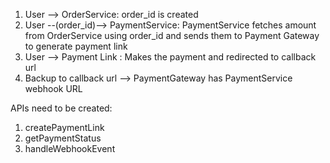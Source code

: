1. User --> OrderService:  order_id is created
2. User --(order_id)--> PaymentService: PaymentService fetches amount from OrderService using order_id and sends them to Payment Gateway to generate payment link
3. User --> Payment Link : Makes the payment and redirected to callback url
4. Backup to callback url --> PaymentGateway has PaymentService webhook URL

APIs need to be created:
1. createPaymentLink
2. getPaymentStatus
3. handleWebhookEvent